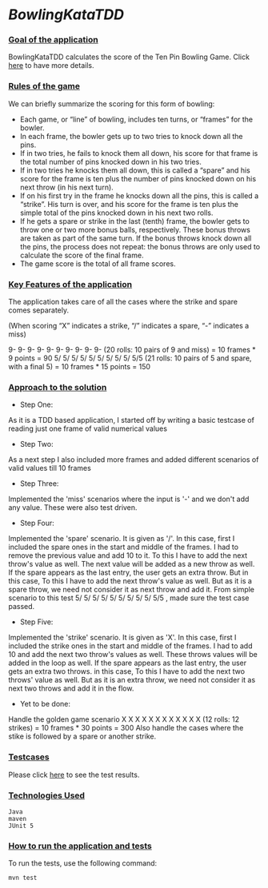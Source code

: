 # _BowlingKataTDD_

### <ins>Goal of the application</ins>
   
   BowlingKataTDD calculates the score of the Ten Pin Bowling Game. Click [here](https://codingdojo.org/kata/Bowling/) to have more details.

### <ins>Rules of the game</ins>

We can briefly summarize the scoring for this form of bowling:

  - Each game, or “line” of bowling, includes ten turns, or “frames” for the bowler.
  - In each frame, the bowler gets up to two tries to knock down all the pins.
  - If in two tries, he fails to knock them all down, his score for that frame is the total number of pins knocked down in his two tries.
  - If in two tries he knocks them all down, this is called a “spare” and his score for the frame is ten plus the number of pins knocked down on his next throw (in his next turn).
  - If on his first try in the frame he knocks down all the pins, this is called a “strike”. His turn is over, and his score for the frame is ten plus the simple total of the pins knocked down in his next two rolls.
  - If he gets a spare or strike in the last (tenth) frame, the bowler gets to throw one or two more bonus balls, respectively. These bonus throws are taken as part of the same turn. If the bonus throws knock down all the pins, the process does not repeat: the bonus throws are only used to calculate the score of the final frame.
  - The game score is the total of all frame scores.

### <ins>Key Features of the application</ins>

  The application takes care of all the cases where the strike and spare comes separately.

  (When scoring “X” indicates a strike, “/” indicates a spare, “-” indicates a miss)

  9- 9- 9- 9- 9- 9- 9- 9- 9- 9- (20 rolls: 10 pairs of 9 and miss) = 10 frames * 9 points = 90
  5/ 5/ 5/ 5/ 5/ 5/ 5/ 5/ 5/ 5/5 (21 rolls: 10 pairs of 5 and spare, with a final 5) = 10 frames * 15 points = 150

### <ins>Approach to the solution</ins>

  - Step One:

  As it is a TDD based application, I started off by writing a basic testcase of reading just one frame of valid numerical values
  
  - Step Two:
  
  As a next step I also included more frames and added different scenarios of valid values till 10 frames
  
  - Step Three:
  
  Implemented the 'miss' scenarios where the input is '-' and we don't add any value. These were also test driven.
  
  - Step Four:
  
  Implemented the 'spare' scenario. It is given as '/'. In this case, first I included the spare ones in the start and middle of the frames.
  I had to remove the previous value and add 10 to it. To this I have to add the next throw's value as well. 
  The next value will be added as a new throw as well.
  If the spare appears as the last entry, the user gets an extra throw. But in this case, To this I have to add the next throw's value as well.
  But as it is a spare throw, we need not consider it as next throw and add it.
  From simple scenario to this test 5/ 5/ 5/ 5/ 5/ 5/ 5/ 5/ 5/ 5/5 , made sure the test case passed.
  
  - Step Five:
  
  Implemented the 'strike' scenario. It is given as 'X'. In this case, first I included the strike ones in the start and middle of the frames.
  I had to add 10 and add the next two throw's values as well. These throws values will be added in the loop as well.
  If the spare appears as the last entry, the user gets an extra two throws. in this case, To this I have to add the next two throws' value as well.
  But as it is an extra throw, we need not consider it as next two throws and add it in the flow.

  - Yet to be done:
 
   Handle the golden game scenario
   X X X X X X X X X X X X (12 rolls: 12 strikes) = 10 frames * 30 points = 300
   Also handle the cases where the stike is followed by a spare or another strike.

### <ins> Testcases </ins>

Please click [here](https://htmlpreview.github.io/?https://github.com/archanajl/BowlingKataTDD/blob/master/docs/Test%20Results%20-%20BowlingTest.html) to see the test results.
### <ins>Technologies Used</ins>

    Java
    maven
    JUnit 5

### <ins>How to run the application and tests</ins>

To run the tests, use the following command:

    mvn test
    
